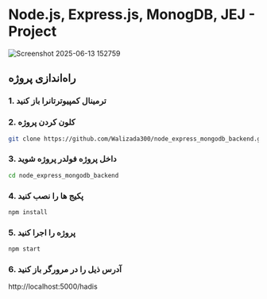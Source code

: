 ﻿# Node.js, Express.js, MonogDB, JEJ - Project
![Screenshot 2025-06-13 152759](https://github.com/user-attachments/assets/87d7869b-fdde-42b3-ae39-957ae0527744)

## راه‌اندازی پروژه
### 1. ترمینال کمپیوترتانرا باز کنید
### 2. کلون کردن پروژه

```bash
git clone https://github.com/Walizada300/node_express_mongodb_backend.git
```
### 3. داخل پروژه فولدر پروژه شوید
```bash
cd node_express_mongodb_backend
```

### 4. پکیج ها را نصب کنید
```bash
npm install
```

### 5. پروژه را اجرا کنید
```bash
npm start
```

### 6. آدرس ذیل را در مرورگر باز کنید
http://localhost:5000/hadis
